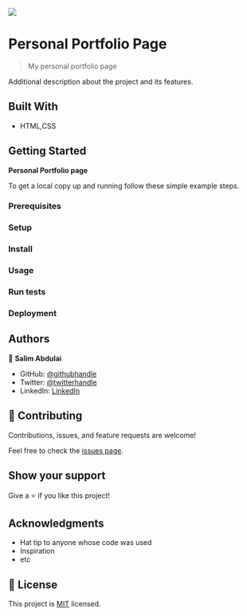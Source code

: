 ![](https://img.shields.io/badge/Microverse-blueviolet)

# Personal Portfolio Page

> My personal portfolio page

Additional description about the project and its features.

## Built With

- HTML,CSS

## Getting Started

**Personal Portfolio page**


To get a local copy up and running follow these simple example steps.

### Prerequisites

### Setup

### Install

### Usage

### Run tests

### Deployment



## Authors

👤 **Salim Abdulai**

- GitHub: [@githubhandle](https://github.com/githubhandle)
- Twitter: [@twitterhandle](https://twitter.com/twitterhandle)
- LinkedIn: [LinkedIn](https://linkedin.com/in/linkedinhandle)

## 🤝 Contributing

Contributions, issues, and feature requests are welcome!

Feel free to check the [issues page](../../issues/).

## Show your support

Give a ⭐️ if you like this project!

## Acknowledgments

- Hat tip to anyone whose code was used
- Inspiration
- etc

## 📝 License

This project is [MIT](./MIT.md) licensed.
